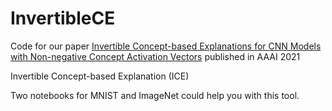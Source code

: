 # InvertibleCE
Code for our paper [Invertible Concept-based Explanations for CNN Models with Non-negative Concept Activation Vectors](https://arxiv.org/abs/2006.15417) published in AAAI 2021

Invertible Concept-based Explanation (ICE)

Two notebooks for MNIST and ImageNet could help you with this tool.